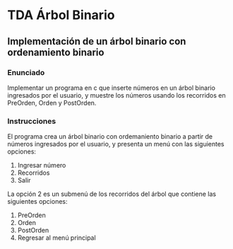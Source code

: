 # TDA Árbol Binario

## Implementación de un árbol binario con ordenamiento binario

### Enunciado

Implementar un programa en c que inserte números en un árbol binario ingresados por el usuario, y muestre los números usando los recorridos en PreOrden, Orden y PostOrden.

### Instrucciones 

El programa crea un árbol binario con ordemaniento binario a partir de números ingresados por el usuario, y presenta un menú con las siguientes opciones:

1. Ingresar número
2. Recorridos
9. Salir

La opción 2 es un submenú de los recorridos del árbol que contiene las siguientes opciones:

1. PreOrden
2. Orden
3. PostOrden
9. Regresar al menú principal
